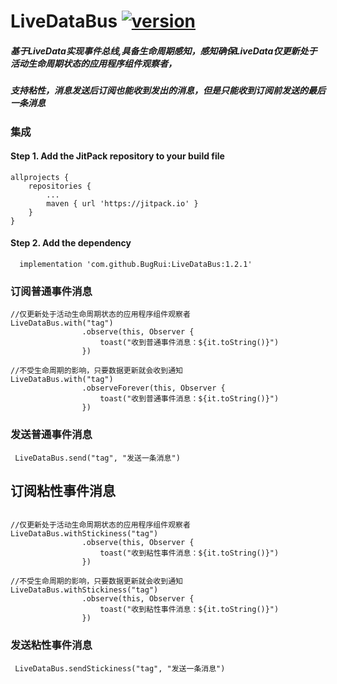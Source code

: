 # LiveDataBus [![version](https://jitpack.io/v/BugRui/LiveDataBus.svg)](https://jitpack.io/#BugRui/LiveDataBus/1.2.0)

##### 基于LiveData实现事件总线,具备生命周期感知，感知确保LiveData仅更新处于活动生命周期状态的应用程序组件观察者，
##### 支持粘性，消息发送后订阅也能收到发出的消息，但是只能收到订阅前发送的最后一条消息




### 集成
#### Step 1. Add the JitPack repository to your build file
```
allprojects {
	repositories {
		...
		maven { url 'https://jitpack.io' }
	}
}

```
####  Step 2. Add the dependency
```
  implementation 'com.github.BugRui:LiveDataBus:1.2.1'
```


### 订阅普通事件消息
```
//仅更新处于活动生命周期状态的应用程序组件观察者
LiveDataBus.with("tag")
                .observe(this, Observer {
                    toast("收到普通事件消息：${it.toString()}")
                })
		
//不受生命周期的影响，只要数据更新就会收到通知		
LiveDataBus.with("tag")
                .observeForever(this, Observer {
                    toast("收到普通事件消息：${it.toString()}")
                })
```

### 发送普通事件消息
```
 LiveDataBus.send("tag", "发送一条消息")

```
## 订阅粘性事件消息
```

//仅更新处于活动生命周期状态的应用程序组件观察者
LiveDataBus.withStickiness("tag")
                .observe(this, Observer {
                    toast("收到粘性事件消息：${it.toString()}")
                })
		
//不受生命周期的影响，只要数据更新就会收到通知	
LiveDataBus.withStickiness("tag")
                .observe(this, Observer {
                    toast("收到粘性事件消息：${it.toString()}")
                })
```

### 发送粘性事件消息
```
 LiveDataBus.sendStickiness("tag", "发送一条消息")
```


